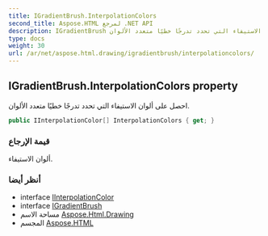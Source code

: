 ```yaml
---
title: IGradientBrush.InterpolationColors
second_title: Aspose.HTML لمرجع .NET API
description: IGradientBrush ملكية. احصل على ألوان الاستيفاء التي تحدد تدرجًا خطيًا متعدد الألوان.
type: docs
weight: 30
url: /ar/net/aspose.html.drawing/igradientbrush/interpolationcolors/
---
```

## IGradientBrush.InterpolationColors property

احصل على ألوان الاستيفاء التي تحدد تدرجًا خطيًا متعدد الألوان.

```csharp
public IInterpolationColor[] InterpolationColors { get; }
```

### قيمة الإرجاع

ألوان الاستيفاء.

### أنظر أيضا

* interface [IInterpolationColor](../../iinterpolationcolor/)
* interface [IGradientBrush](../)
* مساحة الاسم [Aspose.Html.Drawing](../../igradientbrush/)
* المجسم [Aspose.HTML](../../../)


